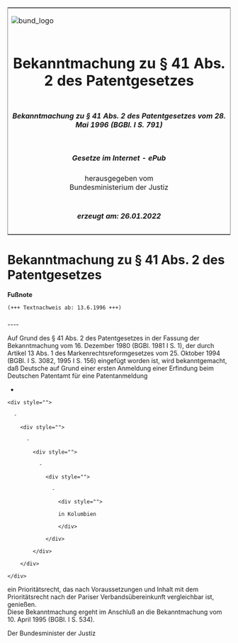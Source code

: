 <span id="DECKBLATT.html"></span>

<table border="0" frame="border" width="100%">

<tr valign="top">

<td align="left">

![bund\_logo](BfJ_2021_Web_de_de.gif)

</td>

<td align="right">

 

</td>

</tr>

<tr align="center" valign="middle">

<td colspan="2">

# Bekanntmachung zu § 41 Abs. 2 des Patentgesetzes

</td>

</tr>

<tr align="center" valign="middle">

<td colspan="2">

##### Bekanntmachung zu § 41 Abs. 2 des Patentgesetzes vom 28. Mai 1996 (BGBl. I S. 791)

</td>

</tr>

<tr align="center" valign="middle">

<td colspan="2">

  
  

##### Gesetze im Internet - ePub  
  
herausgegeben vom  
Bundesministerium der Justiz

</td>

</tr>

<tr align="center" valign="bottom">

<td colspan="2">

  
  

##### erzeugt am: 26.01.2022

</td>

</tr>

</table>

<span id="BJNR079100996.html"></span>

# Bekanntmachung zu § 41 Abs. 2 des Patentgesetzes

<div>

  
**Fußnote**

<div class="jnhtml">

<div>

<div class="jurAbsatz">

  

    (+++ Textnachweis ab: 13.6.1996 +++) 

</div>

</div>

</div>

</div>

<span id="BJNR079100996BJNE000100310.html"></span>

###   
\----

<div>

<div class="jnhtml">

<div>

<div class="jurAbsatz">

Auf Grund des § 41 Abs. 2 des Patentgesetzes in der Fassung der
Bekanntmachung vom 16. Dezember 1980 (BGBl. 1981 I S. 1), der durch
Artikel 13 Abs. 1 des Markenrechtsreformgesetzes vom 25. Oktober 1994
(BGBl. I S. 3082, 1995 I S. 156) eingefügt worden ist, wird
bekanntgemacht, daß Deutsche auf Grund einer ersten Anmeldung einer
Erfindung beim Deutschen Patentamt für eine Patentanmeldung

  - 
    
    <div style="">
    
      - 
        
        <div style="">
        
          - 
            
            <div style="">
            
              - 
                
                <div style="">
                
                  - 
                    
                    <div style="">
                    
                    in Kolumbien
                    
                    </div>
                
                </div>
            
            </div>
        
        </div>
    
    </div>

ein Prioritätsrecht, das nach Voraussetzungen und Inhalt mit dem
Prioritätsrecht nach der Pariser Verbandsübereinkunft vergleichbar ist,
genießen.  
Diese Bekanntmachung ergeht im Anschluß an die Bekanntmachung vom 10.
April 1995 (BGBl. I S. 534).

</div>

<div class="jurAbsatz">

<span class="SP">Der Bundesminister der Justiz</span>

</div>

</div>

</div>

</div>
